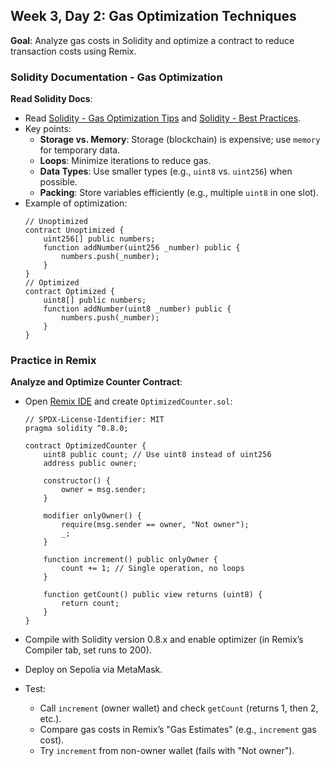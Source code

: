 ## Week 3, Day 2: Gas Optimization Techniques

**Goal**: Analyze gas costs in Solidity and optimize a contract to reduce transaction costs using Remix.

### Solidity Documentation - Gas Optimization

**Read Solidity Docs**:

- Read [Solidity - Gas Optimization Tips](https://docs.soliditylang.org/en/latest/internals/optimizer.html) and [Solidity - Best Practices](https://docs.soliditylang.org/en/latest/security-considerations.html#gas-limit-and-loops).
- Key points:
  - **Storage vs. Memory**: Storage (blockchain) is expensive; use `memory` for temporary data.
  - **Loops**: Minimize iterations to reduce gas.
  - **Data Types**: Use smaller types (e.g., `uint8` vs. `uint256`) when possible.
  - **Packing**: Store variables efficiently (e.g., multiple `uint8` in one slot).
- Example of optimization:
  ```
  // Unoptimized
  contract Unoptimized {
      uint256[] public numbers;
      function addNumber(uint256 _number) public {
          numbers.push(_number);
      }
  }
  // Optimized
  contract Optimized {
      uint8[] public numbers;
      function addNumber(uint8 _number) public {
          numbers.push(_number);
      }
  }
  ```

### Practice in Remix

**Analyze and Optimize Counter Contract**:

- Open [Remix IDE](https://remix.ethereum.org/) and create `OptimizedCounter.sol`:

  ```
  // SPDX-License-Identifier: MIT
  pragma solidity ^0.8.0;

  contract OptimizedCounter {
      uint8 public count; // Use uint8 instead of uint256
      address public owner;

      constructor() {
          owner = msg.sender;
      }

      modifier onlyOwner() {
          require(msg.sender == owner, "Not owner");
          _;
      }

      function increment() public onlyOwner {
          count += 1; // Single operation, no loops
      }

      function getCount() public view returns (uint8) {
          return count;
      }
  }
  ```

- Compile with Solidity version 0.8.x and enable optimizer (in Remix’s Compiler tab, set runs to 200).
- Deploy on Sepolia via MetaMask.
- Test:
  - Call `increment` (owner wallet) and check `getCount` (returns 1, then 2, etc.).
  - Compare gas costs in Remix’s "Gas Estimates" (e.g., `increment` gas cost).
  - Try `increment` from non-owner wallet (fails with "Not owner").
